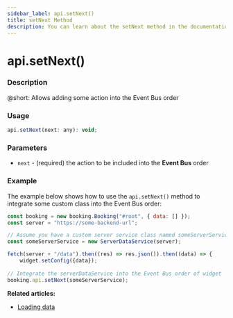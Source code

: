 ```yaml
---
sidebar_label: api.setNext()
title: setNext Method
description: You can learn about the setNext method in the documentation of the DHTMLX JavaScript Booking library. Browse developer guides and API reference, try out code examples and live demos, and download a free 30-day evaluation version of DHTMLX Booking.
---
```


# api.setNext()

### Description

@short: Allows adding some action into the Event Bus order

### Usage

~~~jsx {}
api.setNext(next: any): void;
~~~

### Parameters

- `next` - (required) the action to be included into the **Event Bus** order  

### Example

The example below shows how to use the `api.setNext()` method to integrate some custom class into the Event Bus order:

~~~jsx {12-13}
const booking = new booking.Booking("#root", { data: [] });
const server = "https://some-backend-url";

// Assume you have a custom server service class named someServerService
const someServerService = new ServerDataService(server);

fetch(server + "/data").then((res) => res.json()).then((data) => { 
	widget.setConfig({data});
    
// Integrate the serverDataService into the Event Bus order of widget
booking.api.setNext(someServerService);
~~~

**Related articles:**
- [Loading data](/guides/loading-data)
